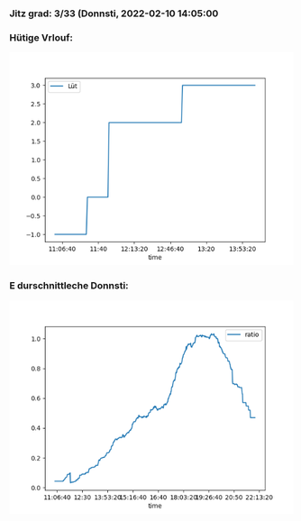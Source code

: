 ### Jitz grad: 3/33 (Donnsti, 2022-02-10 14:05:00

### Hütige Vrlouf:
![Graph](Today.png)

### E durschnittleche Donnsti:
![Graph](Donnsti.png)